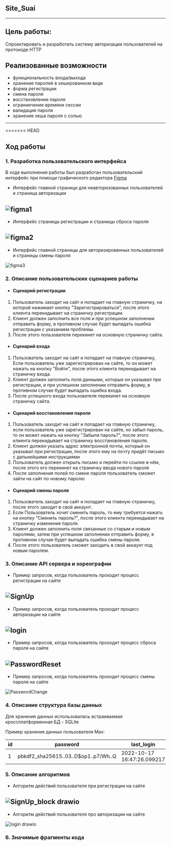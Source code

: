## Site_Suai
____
## Цель работы:
Спроектировать и разработать систему авторизации пользователей на протокоде HTTP
## Реализованные возможности
+ функциональность входа/выхода
+ хранение паролей в хешированном виде
+ форма регистрации
+ смена пароля
+ восстановление пароля
+ ограниичение времени сессии
+ валидация пароля
+ хранение хеша пароля с солью
____
<<<<<<< HEAD
## Ход работы
### 1. Разработка пользовательского интерфейса
В ходе выполнения работы был разработан пользовательский интерфейс при помощи графического редактора [Figma](https://www.figma.com/community)

+ Интерфейс главной страници для неавторизованных пользователей и страница авторизации

![figma1](https://user-images.githubusercontent.com/98755619/197325213-f7bfa644-b26f-4726-a218-2e9ceb341bfb.png)
----
+ Интерфейс страницы регистрации и страницы сброса пароля

![figma2](https://user-images.githubusercontent.com/98755619/197325224-510c3fa4-1182-4231-a11f-0868f5b3cd14.png)
----
+ Интерфейс главной страницы для авторизированных пользователей и страницы смены пароля
 
![figma3](https://user-images.githubusercontent.com/98755619/197325258-312f5316-a61e-47c8-b99d-0395ea0a6b93.png)

### 2. Описание пользовательских сценариев работы
+ #### Сценарий регистрации
1) Пользователь заходит на сайт и попадает на главную страничку, на которой нажимает кнопку "Зарегистрироваться",
после этого клиента перекидывает на страничку регистрации.
2) Клиент должен заполнить все поля и при успешном заполнении отправить форму, в противном случае будет выпадать ошибка
регистрации с указанием проблемы.
3) После этого пользователя перекинет на основную страничку сайта.
+ #### Сценарий входа
1) Пользователь заходит на сайт и попадает на главную страничку, Если пользователь уже зарегистрирован на сайте,
то он может нажать на кнопку "Войти", после этого клиента перекидывает на страничку входа.
2) Клиент должен заполнить поля данными, которые он указывал при регистрации, и при успешном заполнении отправить форму,
в противном случае будет выпадать ошибка входа.
3) После успешного входа пользователя перекинет на основную страничку сайта.
+ #### Сценарий восстановления пароля
1) Пользователь заходит на сайт и попадает на главную страничку, если пользователь уже зарегистрирован на сайте,
но забыл пароль, то он может нажать на кнопку "Забыли пароль?", после этого клиента перекидывает на страничку
восстановления пароля.
2) Клиент должен указать адрес электронной почты, который он указывал при регистрации, после этого ему на почту придёт
письмо с дальнейшими инструкциями
3) Пользователь должен открыть письмо и перейти по ссылке в нём, после этого его перекинет на страничку ввода
нового пароля
4) После заполнения полей по смене пароля пользователь сможет зайти на сайт по новому паролю
+ #### Сценарий смены пароля
1) Пользователь заходит на сайт и попадает на главную страничку, после этого заходит в свой аккаунт.
2) Если Пользователь хочет сменить пароль, то ему требуется нажать на кнопку "Сменить пароль?", после этого клиента
перекидывает на страничку изменения пароля.
3) Клиент должен заполнить поля связанные со старым и новым паролями, затем при успешном заполнении отправить форму,
в противном случае будет выпадать ошибка смены пароля.
4) После этого пользователь сможет заходить в свой аккаунт под новым паролем.
### 3. Описание API сервера и хореографии

+ Пример запросов, когда пользователь проходит процесс регистрации на сайте

![SignUp](https://user-images.githubusercontent.com/98755619/197325433-e49c679b-2351-4b45-afc7-232e84fa79a4.png)
----
+ Пример запросов, когда пользователь проходит процесс авторизации на сайте

![login](https://user-images.githubusercontent.com/98755619/197325502-30deff0e-77b4-40ae-ab5d-66da2cf0031d.png)
----
+ Пример запросов, когда пользователь проходит процесс сброса пароля на сайте

![PasswordReset](https://user-images.githubusercontent.com/98755619/197325534-9706cdce-40e6-4ea0-a173-ce4d92e7d65e.png)
----
+ Пример запросов, когда пользователь проходит процесс смены пароля на сайте

![PasswordChange](https://user-images.githubusercontent.com/98755619/197325553-df61ed4b-6b57-4d97-85ab-f597cad1febd.png)

### 4. Описание структура базы данных

Для хранения данных использовалась встраиваемая кроссплатформенная БД - SQLite

Пример хранения данных пользователя Max:

| id           | password                               | last_login                 | username | first_name | email       | is_active | date_joined                |
|--------------|----------------------------------------|----------------------------|----------|------------|-------------|-----------|----------------------------|
| 1            | pbkdf2_sha256$15..0$3..D$op1..p7/Wh..Q | 2022-10-17 16:47:26.099217 | Max      | Maxim      | Max@mail.ru | 1         | 2022-10-04 18:19:32.425677 |

### 5. Описание алгоритмов 
+ Алгоритм действий пользователя при регистрации на сайте

![SignUp_block drawio](https://user-images.githubusercontent.com/98755619/197325617-2afea13d-ddcd-4fe7-b16a-30d4859d739a.png)
----

+ Алгоритм действий пользователя про авторизации на сайте

![login drawio](https://user-images.githubusercontent.com/98755619/197325649-d07eb42b-16d9-4ae7-8e8a-8d244a5dfc80.png)

### 6. Значимые фрагменты кода



